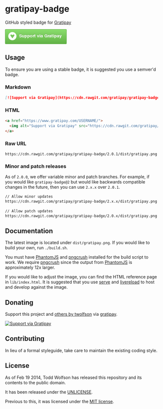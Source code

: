 # gratipay-badge

GitHub styled badge for [Gratipay][]

![Gratipay badge][]

[Gratipay]: https://www.gratipay.com/
[Gratipay badge]: dist/gratipay.png

## Usage
To ensure you are using a stable badge, it is suggested you use a semver'd badge.

### Markdown

```md
[![Support via Gratipay](https://cdn.rawgit.com/gratipay/gratipay-badge/2.0.1/dist/gratipay.png)](https://www.gratipay.com/USERNAME/)
```

### HTML

```html
<a href="https://www.gratipay.com/USERNAME/">
  <img alt="Support via Gratipay" src="https://cdn.rawgit.com/gratipay/gratipay-badge/2.0.1/dist/gratipay.png"/>
</a>
```

### Raw URL

```
https://cdn.rawgit.com/gratipay/gratipay-badge/2.0.1/dist/gratipay.png
```

### Minor and patch releases
As of `2.0.0`, we offer variable minor and patch branches. For example, if you would like `gratipay-badge@2` but would like backwards compatible changes in the future, then you can use `2.x.x` over `2.0.1`.

```
// Allow minor updates
https://cdn.rawgit.com/gratipay/gratipay-badge/2.x.x/dist/gratipay.png

// Allow patch updates
https://cdn.rawgit.com/gratipay/gratipay-badge/2.0.x/dist/gratipay.png
```

## Documentation
The latest image is located under `dist/gratipay.png`. If you would like to build your own, run `./build.sh`.

You must have [PhantomJS][] and [pngcrush][] installed for the build script to work. We require [pngcrush][] since the output from [PhantomJS][] is approximately 12x larger.

If you would like to adjust the image, you can find the HTML reference page in `lib/index.html`. It is suggested that you use [serve][] and [livereload][] to host and develop against the image.

[PhantomJS]: http://phantomjs.org/
[pngcrush]: http://pmt.sourceforge.net/pngcrush/
[serve]: https://npmjs.org/package/serve
[livereload]: https://github.com/lepture/python-livereload

## Donating
Support this project and [others by twolfson][gratipay-twolfson] via [gratipay][gratipay-twolfson].

[![Support via Gratipay][gratipay]][gratipay-twolfson]

[gratipay]: https://cdn.rawgit.com/gratipay/gratipay-badge/2.0.1/dist/gratipay.png
[gratipay-twolfson]: https://www.gratipay.com/twolfson/

## Contributing
In lieu of a formal styleguide, take care to maintain the existing coding style.

## License
As of Feb 19 2014, Todd Wolfson has released this repository and its contents to the public domain.

It has been released under the [UNLICENSE][].

[UNLICENSE]: UNLICENSE

Previous to this, it was licensed under the [MIT license][].

[MIT license]: https://github.com/gratipay/gratipay-badge/blob/ee5cc0ad6573ef6e80048c7229bc1b7c01942b4c/README.md#license
